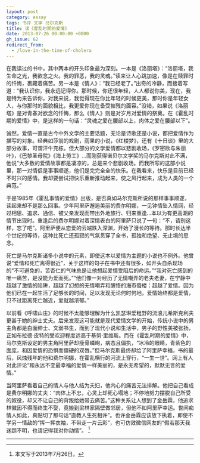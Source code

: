 ```yaml
---
layout: post
category: essay
tags: 书评 文学 马尔克斯
title: 读《霍乱时期的爱情》
date: 2013-07-26 00:00:00 +0800
gh_issue: 62
redirect_from:
  - /love-in-the-time-of-cholera
---
```


在我读过的书中，其中两本的开头印象最为深刻。一本是《洛丽塔》：“洛丽塔，我生命之光，我欲念之火。我的罪恶，我的灵魂。”读来让人心跳加速，像是在赎罪时的忏悔，裹藏着痛苦。另一本是《情人》：“我已经老了。”出奇的冷静，而接着写道：“我认识你，我永远记得你。那时候，你还很年轻，人人都说你美，现在，我是特为来告诉你，对我来说，我觉得现在你比年轻的时候更美，那时你是年轻女人，与你那时的面貌相比，我更爱你现在备受摧残的面容。”没错，如果说《洛丽塔》是对青春对欲念的忏悔，那么《情人》则是对岁月对爱情的祭奠。在《霍乱时期的爱情》中，是这样的一句话：“灵魂之爱在腰部以上，肉体之爱在腰部以下”。

诚然，爱情一直是古今中外文学的主要话题，无论是诗歌还是小说，都把爱情作为描写的对象。经典如莎翁的戏剧，雨果的小说，《红楼梦》，还有《十日谈》里的大部分故事，可谓汗牛充栋。但大部分的文学爱情都以悲剧收场，《罗密欧与朱丽叶》，《巴黎圣母院》《海上劳工》...而刚获得诺贝尔文学奖的马尔克斯对此不满，他说“大多数的爱情故事都是凄凉的，总是来个悲剧收场。而我所写的这部小说里，那一对情侣是事事顺遂，他们是完完全全的快乐。在我看来，快乐是目前已经不时兴的感情。我却要尝试把快乐重新推动起来，使之风行起来，成为人类的一个典范。”

于是1985年《霍乱事情的爱情》出版，是否真如马尔克斯所说的那样事事顺遂，读起来却不是那么回事。少年阿里萨邂逅美丽的费尔明娜，一见钟情坠入情网，经过相思、追求、通信、被父亲发现而带出外地旅行、归来重逢...本以为有更高潮的情节出现时。重逢后的费尔明娜对着深情表白的阿里萨只说了一句：“不，请别这样，忘了吧”。阿里萨便从恋爱的云端跌入深渊，开始了漫长的等待。那时长达半个世纪的等待，这种比死亡还孤寂的气氛贯穿了全书，孤独和绝望、无止境的思念。

死亡是马尔克斯诸多小说中的元素，即使这本以爱情为主题的小说也不例外。他曾说“爱情和死亡离得很近”，关于这样的句子在书中还有很多，如开头自杀现场的“不可避免的，苦杏仁的气味总是让他想起爱情受阻后的命运。”“我对死亡感到的唯一痛苦，是没能为爱而死。”“他们像一对经历了无情嘲弄的老夫老妻，在宁静中超越了激情的陷阱，超越了幻想的无情嘲弄和醒悟的海市蜃楼：超越了爱情。因为他们已在一起生活了足够长的时间，足以发现无论何时何地，爱情始终都是爱情，只不过距离死亡越近，爱就越浓郁。”

以前看《呼啸山庄》的时候不太能够理解为什么凯瑟琳爱粗野的流浪儿希斯克利夫更甚于她的绅士丈夫。后来发现这可能就是现代爱情文学的开始，传统小说中的男主角都是白面绅士、文弱书生，而到了现代小说和生活中，男子的野性美被张扬，正如布拉德·皮特的受欢迎程度远高于基努·里维斯。而在《霍乱时期的爱情》中，马尔克斯设定的男主角阿里萨却瘦骨嶙峋，病态且偏执，“冰冷的眼睛，青紫色的面庞，和因爱情的恐惧而僵硬的双唇。”但马尔克斯最终却给了阿里萨幸福，书的最后，风烛残年的他和费尔明娜，在霍乱横行的河流上穿行，“一生一世”。网上有人对此评论“和永远不变最幸福的爱情一样美丽的，是永无希望的，默默无言的爱情。”

当阿里萨看着自己的情人与他人结为夫妇，他内心的痛苦无法排解。他把自己看成是费尔明娜的丈夫：“肉体上不忠，心灵上却死心塌地；不停地努力摆脱自己所受的奴役，却又不让自己的背叛给她带去痛苦。”这种关系让人想到了金岳霖，他追求林徽因不得而终生不娶，竟搬到梁林家隔壁做邻居，但他不如阿里萨幸运。世间痴情人如此，真贴切了那句话“直教人生死相许”。也许金岳霖应该放下执着，即使不学另一情敌的“挥一挥衣袖，不带走一片云彩”，也可仿效微信网友的“假若那天我迷踪不明，也请记得我对你动情”。 [^1]

************

[^1]: 本文写于2013年7月26日。
